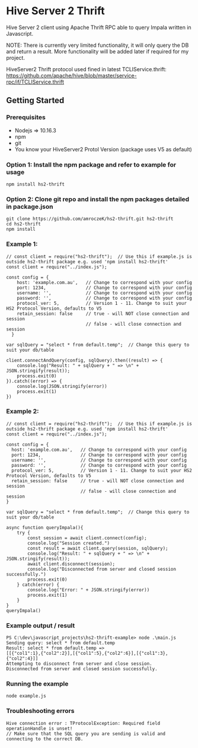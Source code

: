 # Hive Server 2 Thrift
Hive Server 2 client using Apache Thrift RPC able to query Impala written in Javascript.

NOTE: There is currently very limited functionality, it will only query the DB and return a result. More functionality will be added later if required for my project.

HiveServer2 Thrift protocol used fined in latest TCLIService.thrift: https://github.com/apache/hive/blob/master/service-rpc/if/TCLIService.thrift

## Getting Started

### Prerequisites
* Nodejs => 10.16.3
* npm
* git
* You know your HiveServer2 Protol Version (package uses V5 as default)

### Option 1: Install the npm package and refer to example for usage
```
npm install hs2-thrift 
```

### Option 2: Clone git repo and install the npm packages detailed in package.json
```
git clone https://github.com/amroczeK/hs2-thrift.git hs2-thrift
cd hs2-thrift
npm install 
```
### Example 1: 
```
// const client = require("hs2-thrift");  // Use this if example.js is outside hs2-thrift package e.g. used 'npm install hs2-thrift'
const client = require("../index.js");

const config = {
    host: 'example.com.au',   // Change to correspond with your config
    port: 1234,               // Change to correspond with your config
    username: '',             // Change to correspond with your config
    password: '',             // Change to correspond with your config
    protocol_ver: 5,		  // Version 1 - 11. Change to suit your HS2 Protocol Version, defaults to V5
    retain_session: false	  // true - will NOT close connection and session
                              // false - will close connection and session
  }

var sqlQuery = "select * from default.temp";  // Change this query to suit your db/table

client.connectAndQuery(config, sqlQuery).then((result) => {
	console.log("Result: " + sqlQuery + " => \n" + JSON.stringify(result));
	process.exit(0)
}).catch((error) => {
	console.log(JSON.stringify(error))
	process.exit(1)
})
```
### Example 2:
```
// const client = require("hs2-thrift");  // Use this if example.js is outside hs2-thrift package e.g. used 'npm install hs2-thrift'
const client = require("../index.js");

const config = {
  host: 'example.com.au',   // Change to correspond with your config
  port: 1234,               // Change to correspond with your config
  username: '',             // Change to correspond with your config
  password: '',             // Change to correspond with your config
  protocol_ver: 5,			// Version 1 - 11. Change to suit your HS2 Protocol Version, defaults to V5
  retain_session: false		// true - will NOT close connection and session
							// false - will close connection and session
}

var sqlQuery = "select * from default.temp";  // Change this query to suit your db/table

async function queryImpala(){
	try {
		const session = await client.connect(config);
		console.log("Session created.")
		const result = await client.query(session, sqlQuery);
		console.log("Result: " + sqlQuery + " => \n" + JSON.stringify(result));
		await client.disconnect(session);
		console.log("Disconnected from server and closed session successfully.")
		process.exit(0)
	} catch(error) {
        console.log("Error: " + JSON.stringify(error))
        process.exit(1)
	}
}
queryImpala()
```

### Example output / result
```
PS C:\dev\javascript_projects\hs2-thrift-example> node .\main.js
Sending query: select * from default.temp
Result: select * from default.temp =>
[[{"col1":1},{"col2":2}],[{"col1":5},{"col2":6}],[{"col1":3},{"col2":4}]]
Attempting to disconnect from server and close session.
Disconnected from server and closed session successfully.
```

### Running the example
```
node example.js
```

### Troubleshooting errors
```
Hive connection error : TProtocolException: Required field operationHandle is unset!
// Make sure that the SQL query you are sending is valid and connecting to the correct DB.
```